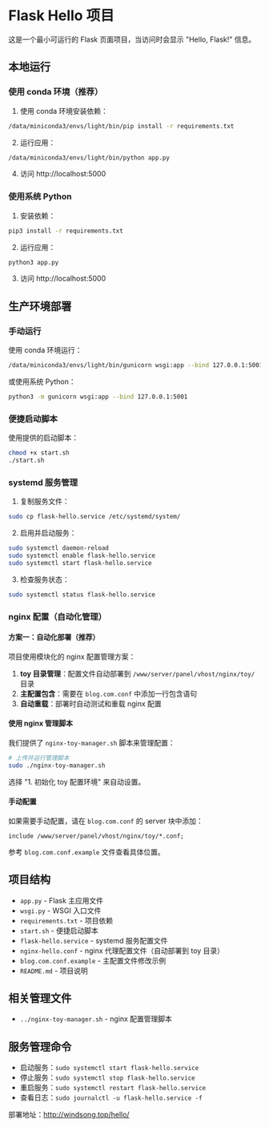 # Flask Hello 项目

这是一个最小可运行的 Flask 页面项目，当访问时会显示 "Hello, Flask!" 信息。

## 本地运行

### 使用 conda 环境（推荐）
1. 使用 conda 环境安装依赖：
```bash
/data/miniconda3/envs/light/bin/pip install -r requirements.txt
```

2. 运行应用：
```bash
/data/miniconda3/envs/light/bin/python app.py
```

4. 访问 http://localhost:5000

### 使用系统 Python
1. 安装依赖：
```bash
pip3 install -r requirements.txt
```

2. 运行应用：
```bash
python3 app.py
```

3. 访问 http://localhost:5000

## 生产环境部署

### 手动运行
使用 conda 环境运行：
```bash
/data/miniconda3/envs/light/bin/gunicorn wsgi:app --bind 127.0.0.1:5001
```

或使用系统 Python：
```bash
python3 -m gunicorn wsgi:app --bind 127.0.0.1:5001
```

### 便捷启动脚本
使用提供的启动脚本：
```bash
chmod +x start.sh
./start.sh
```

### systemd 服务管理
1. 复制服务文件：
```bash
sudo cp flask-hello.service /etc/systemd/system/
```

2. 启用并启动服务：
```bash
sudo systemctl daemon-reload
sudo systemctl enable flask-hello.service
sudo systemctl start flask-hello.service
```

3. 检查服务状态：
```bash
sudo systemctl status flask-hello.service
```

### nginx 配置（自动化管理）

#### 方案一：自动化部署（推荐）
项目使用模块化的 nginx 配置管理方案：

1. **toy 目录管理**：配置文件自动部署到 `/www/server/panel/vhost/nginx/toy/` 目录
2. **主配置包含**：需要在 `blog.com.conf` 中添加一行包含语句
3. **自动重载**：部署时自动测试和重载 nginx 配置

#### 使用 nginx 管理脚本
我们提供了 `nginx-toy-manager.sh` 脚本来管理配置：

```bash
# 上传并运行管理脚本
sudo ./nginx-toy-manager.sh
```

选择 "1. 初始化 toy 配置环境" 来自动设置。

#### 手动配置
如果需要手动配置，请在 `blog.com.conf` 的 server 块中添加：
```nginx
include /www/server/panel/vhost/nginx/toy/*.conf;
```

参考 `blog.com.conf.example` 文件查看具体位置。

## 项目结构

- `app.py` - Flask 主应用文件
- `wsgi.py` - WSGI 入口文件
- `requirements.txt` - 项目依赖
- `start.sh` - 便捷启动脚本
- `flask-hello.service` - systemd 服务配置文件
- `nginx-hello.conf` - nginx 代理配置文件（自动部署到 toy 目录）
- `blog.com.conf.example` - 主配置文件修改示例
- `README.md` - 项目说明

## 相关管理文件

- `../nginx-toy-manager.sh` - nginx 配置管理脚本

## 服务管理命令

- 启动服务：`sudo systemctl start flask-hello.service`
- 停止服务：`sudo systemctl stop flask-hello.service`
- 重启服务：`sudo systemctl restart flask-hello.service`
- 查看日志：`sudo journalctl -u flask-hello.service -f`

部署地址：http://windsong.top/hello/ 